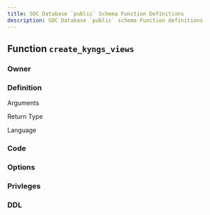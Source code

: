 ```yaml
---
title: SOC Database `public` Schema Function Definitions
description: SOC Database `public` schema Function definitions
---
```


## Function `create_kyngs_views`

### Owner

### Definition

Arguments

Return Type

Language

### Code

### Options

### Privleges

### DDL
